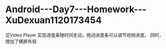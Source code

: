 # Android---Day7---Homework---XuDexuan1120173454


见Video Player
实现进度条随时间走动，拖动进度条可以调节视频进度。
同时，增加了横屏布局
